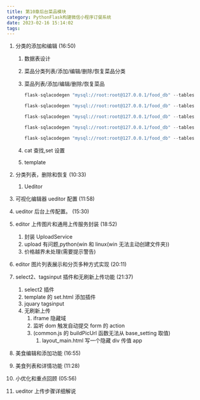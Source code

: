 ```yaml
---
title: 第10章后台菜品模块
category: PythonFlask构建微信小程序订餐系统
date: 2023-02-16 15:14:02
tags:
---
```


1. 分类的添加和编辑 (16:50)

   1. 数据表设计
   2. 菜品分类列表/添加/编辑/删除/恢复菜品分类
   3. 菜品列表/添加/编辑/删除/恢复菜品

      ```python
      flask-sqlacodegen "mysql://root:root@127.0.0.1/food_db" --tables food --outfile "common/models/food/Food.py" --flask

      flask-sqlacodegen "mysql://root:root@127.0.0.1/food_db" --tables food_cat --outfile "common/models/food/FoodCat.py" --flask

      flask-sqlacodegen "mysql://root:root@127.0.0.1/food_db" --tables food_sale_change_log --outfile "common/models/food/FoodSaleChangeLog.py" --flask

      flask-sqlacodegen "mysql://root:root@127.0.0.1/food_db" --tables food_stock_change_log --outfile "common/models/food/FoodStockChangeLog.py" --flask

      flask-sqlacodegen "mysql://root:root@127.0.0.1/food_db" --tables images --outfile "common/models/Image.py" --flask
      ```

   4. cat 查找,set 设置
   5. template

2. 分类列表，删除和恢复 (10:33)
   1. Ueditor
3. 可视化编辑器 ueditor 配置 (11:58)
4. ueditor 后台上传配置。 (15:30)
5. editor 上传图片和通用上传服务封装 (18:52)
   1. 封装 UploadService
   2. upload 有问题,python(win 和 linux(win 无法主动创建文件夹))
   3. 价格越界未处理(需要提示警告)
6. editor 图片列表展示和分页多种方式实现 (20:11)
7. select2、tagsinput 插件和无刷新上传功能 (21:37)
   1. select2 插件
   2. template 的 set.html 添加插件
   3. jquary tagsinput
   4. 无刷新上传
      1. iframe 隐藏域
      2. 监听 dom 触发自动提交 form 的 action
      3. (common.js 的 buildPicUrl 函数无法从 base_setting 取值)
         1. layout_main.html 写一个隐藏 div 传值 app
8. 美食编辑和添加功能 (16:55)
9. 美食列表和详情功能 (11:28)
10. 小优化和重点回顾 (05:56)
11. ueditor 上传步骤详细解说
